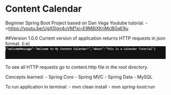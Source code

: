 # Content Calendar

 Beginner Spring Boot Project based on Dan Vega Youtube tutorial.
    ->https://youtu.be/UgX5lgv4uVM?si=E9M8iXKnMcBGqE9u

##Version 1.0.0
Current version of application returns HTTP requests in json format. (i.e)
![img.png](img.png)

To see all HTTP requests go to content.http file in the root directory.

Concepts learned:
    - Spring Core
    - Spring MVC
    - Spring Data 
    - MySQL

To run application in terminal:
    - mvn clean install
    - mvn spring-boot:run